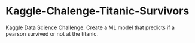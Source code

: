 # Kaggle-Chalenge-Titanic-Survivors
Kaggle Data Science Challenge: Create a ML model that predicts if a pearson survived or not at the titanic.
